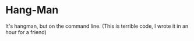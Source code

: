 # Hang-Man
It's hangman, but on the command line.
(This is terrible code, I wrote it in an hour for a friend)
